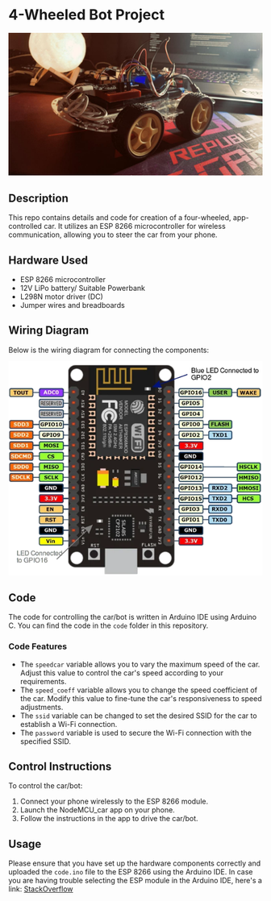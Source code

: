 # 4-Wheeled Bot Project

![Car/Bot Image](resources/frontLeft.jpg)

## Description

This repo contains details and code for creation of a four-wheeled, app-controlled car. It utilizes an ESP 8266 microcontroller for wireless communication, allowing you to steer the car from your phone.

## Hardware Used

- ESP 8266 microcontroller
- 12V LiPo battery/ Suitable Powerbank
- L298N motor driver (DC)
- Jumper wires and breadboards

## Wiring Diagram

Below is the wiring diagram for connecting the components:

![Wiring Diagram](resources/nodemcu-pinout.webp)

## Code

The code for controlling the car/bot is written in Arduino IDE using Arduino C. You can find the code in the `code` folder in this repository.

### Code Features

- The `speedcar` variable allows you to vary the maximum speed of the car. Adjust this value to control the car's speed according to your requirements.
- The `speed_coeff` variable allows you to change the speed coefficient of the car. Modify this value to fine-tune the car's responsiveness to speed adjustments.
- The `ssid` variable can be changed to set the desired SSID for the car to establish a Wi-Fi connection.
- The `password` variable is used to secure the Wi-Fi connection with the specified SSID.

## Control Instructions

To control the car/bot:

1. Connect your phone wirelessly to the ESP 8266 module.
2. Launch the NodeMCU_car app on your phone.
3. Follow the instructions in the app to drive the car/bot.

## Usage

Please ensure that you have set up the hardware components correctly and uploaded the `code.ino` file to the ESP 8266 using the Arduino IDE.
In case you are having trouble selecting the ESP module in the Arduino IDE, here's a link:
[StackOverflow](https://stackoverflow.com/questions/50080260/arduino-ide-cant-find-esp8266wifi-h-file)
